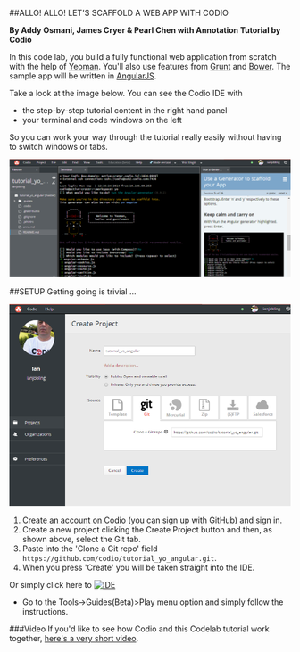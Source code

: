 ##ALLO! ALLO! LET'S SCAFFOLD A WEB APP WITH CODIO

**By Addy Osmani, James Cryer & Pearl Chen with Annotation Tutorial by Codio**

In this code lab, you build a fully functional  web application from scratch with the help of [Yeoman](http://yeoman.io/). You'll also use features from [Grunt](http://gruntjs.com/) and [Bower](http://bower.io/). The sample app will be written in [AngularJS](https://angularjs.org/).

Take a look at the image below. You can see the Codio IDE with 

- the step-by-step tutorial content in the right hand panel 
- your terminal and code windows on the left

So you can work your way through the tutorial really easily without having to switch windows or tabs.

![example](.guides/img/readme.png)

##SETUP
Getting going is trivial ...

![create codio project](.guides/img/create-project.png)

1. [Create an account on Codio](https://codio.com/p/signup) (you can sign up with GitHub) and sign in. 
1. Create a new project clicking the Create Project button and then, as shown above, select the Git tab.
1. Paste into the 'Clone a Git repo' field `https://github.com/codio/tutorial_yo_angular.git`.
1. When you press 'Create' you will be taken straight into the IDE.


Or simply click here to [![IDE](https://codio-public.s3.amazonaws.com/sharing/demo-in-ide.png)](https://codio.com/p/create/?from_github=codio/tutorial_yo_angular)

- Go to the Tools->Guides(Beta)>Play menu option and simply follow the instructions.

###Video
If you'd like to see how Codio and this Codelab tutorial work together, [here's a very short video](https://vimeo.com/88482886).


